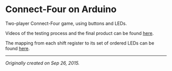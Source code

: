 # Connect-Four on Arduino
Two-player Connect-Four game, using buttons and LEDs.

Videos of the testing process and the final product can be found [here](https://www.youtube.com/playlist?list=PLVTYtiALv0DUyM9RUe0QZrs172qcsEV8D).

The mapping from each shift register to its set of ordered LEDs can be found [here](https://drive.google.com/open?id=0B0NjNGObn5SGQlBQNlROYjVIWmc).

---
*Originally created on Sep 26, 2015.*
